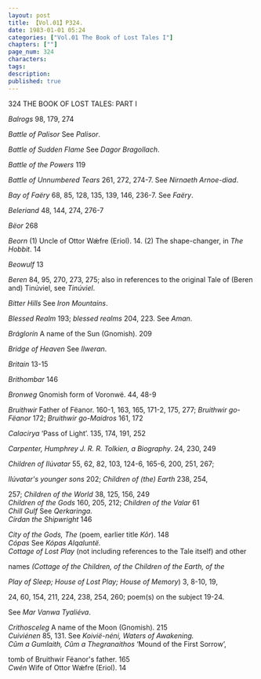 ```yaml
---
layout: post
title: 【Vol.01】P324.
date: 1983-01-01 05:24
categories: ["Vol.01 The Book of Lost Tales I"]
chapters: [""]
page_num: 324
characters: 
tags: 
description: 
published: true
---
```


<p style="text-indent: 0;">
324      THE BOOK OF LOST TALES: PART I
</p>

<I>Balrogs  </I> 98, 179, 274

<I>Battle of Palisor   </I> See <I>Palisor</I>.

<I>Battle of Sudden Flame   </I> See <I>Dagor Bragollach</I>.

<I>Battle of the Powers   </I> 119

<I>Battle of Unnumbered Tears</I> 261, 272, 274-7. See <I>Nirnaeth Arnoe-diad</I>.

<I>Bay of Faëry   </I> 68, 85, 128, 135, 139, 146, 236-7. See <I>Faëry</I>.

<I>Beleriand  </I> 48, 144, 274, 276-7

<I>Bëor</I> 268

<I>Beorn  </I> (1) Uncle of Ottor Wǽfre (Eriol). 14. (2) The shape-changer, in <I>The Hobbit</I>. 14

<I>Beowulf   </I> 13

<I>Beren  </I> 84, 95, 270, 273, 275; also in references to the original Tale of (Beren and) Tinúviel, see <I>Tinúviel</I>.

<I>Bitter Hills   </I> See <I>Iron Mountains</I>.

<I>Blessed Realm   </I> 193; <I>blessed realms</I> 204, 223. See <I>Aman</I>.

<I>Bráglorín</I> A name of the Sun (Gnomish). 209

<I>Bridge of Heaven   </I> See <I>Ilweran</I>.

<I>Britain   </I> 13-15

<I>Brithombar   </I> 146

<I>Bronweg   </I> Gnomish form of Voronwë. 44, 48-9

<I>Bruithwir  </I> Father of Fëanor. 160-1, 163, 165, 171-2, 175, 277; <I>Bruithwir go-Fëanor</I> 172; <I>Bruithwir go-Maidros</I> 161, 172

<I>Calacirya   </I> ‘Pass of Light’. 135, 174, 191, 252

<I>Carpenter, Humphrey   J. R. R. Tolkien, a Biography</I>. 24, 230, 249

<I>Children of Ilúvatar</I> 55, 62, 82, 103, 124-6, 165-6, 200, 251, 267;

<I>Ilúvatar's younger sons</I> 202; <I>Children of (the) Earth</I> 238, 254,

257; <I>Children of the World</I> 38, 125, 156, 249<BR><I>Children of the Gods   </I> 160, 205, 212; <I>Children of the Valar</I> 61<BR><I>Chill Gulf  </I> See <I>Qerkaringa.<BR>Círdan the Shipwright   </I> 146

<I>City of the Gods, The  </I> (poem, earlier title <I>Kôr</I>). 148<BR><I>Cópas </I> See <I>Kópas Alqaluntë.<BR>Cottage of Lost Play  </I> (not including references to the Tale itself) and other

names <I>(Cottage of the Children, of the Children of the Earth, of the</I>

<I>Play of Sleep; House of Lost Play; House of Memory</I>) 3, 8-10, 19,

24, 60, 154, 211, 224, 238, 254, 260; poem(s) on the subject 19-24.

See <I>Mar Vanwa Tyaliéva</I>.

<I>Crithosceleg  </I> A name of the Moon (Gnomish). 215<BR><I>Cuiviénen </I> 85, 131. See <I>Koivië-néni, Waters of Awakening.<BR>Cûm a Gumlaith, Cûm a Thegranaithos   </I> ‘Mound of the First Sorrow’,

tomb of Bruithwir Fëanor's father. 165<BR><I>Cwén </I> Wife of Ottor Wǽfre (Eriol). 14

